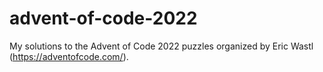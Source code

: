 # advent-of-code-2022
My solutions to the Advent of Code 2022 puzzles organized by Eric Wastl (https://adventofcode.com/).
